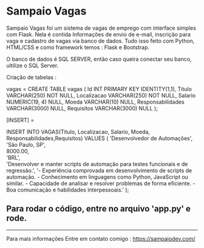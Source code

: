 # Sampaio Vagas



Sampaio Vagas foi um sistema de vagas de emprego com interface simples com Flask.
Nela é contida Informações de envio de e-mail, inscrição para vaga e cadastro de vagas via banco de dados.  Tudo isso feito com Python, HTML/CSS e como framework temos : Flask e Bootstrap.

O banco de dados é SQL SERVER, então caso queira conectar seu banco, ultilize o SQL Server.

Criação de tabelas :

vagas =
CREATE TABLE vagas (
    Id INT PRIMARY KEY IDENTITY(1,1),
    Titulo VARCHAR(250) NOT NULL,
    Localizacao VARCHAR(250) NOT NULL,
    Salario NUMERIC(19, 4) NULL,
    Moeda VARCHAR(10) NULL,
    Responsabilidades VARCHAR(3000) NULL,
    Requisitos VARCHAR(3000) NULL
);


[INSERT] = 


INSERT INTO VAGAS(Titulo, Localizacao, Salario, Moeda, Responsabilidades,Requisitos)
VALUES (
'Desenvolvedor de Automações',
    'São Paulo, SP',                      
    8000.00,                              
    'BRL',                                
    'Desenvolver e manter scripts de automação para testes funcionais e de regressão.',
     '- Experiência comprovada em desenvolvimento de scripts de automação.
     - Conhecimento em linguagens como Python, JavaScript ou similar.
     - Capacidade de analisar e resolver problemas de forma eficiente.
     - Boa comunicação e habilidades interpessoais.'
);
 

Para rodar o código, entre no arquivo 'app.py' e rode.
-------------------------------------------------------------------------------
-------------------------------------------------------------------------------

Para mais informações Entre em contato comigo : https://sampaiodev.com/
